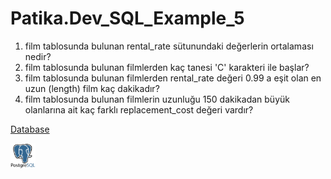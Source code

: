# Patika.Dev_SQL_Example_5


                
1. film tablosunda bulunan rental_rate sütunundaki değerlerin ortalaması nedir?
2. film tablosunda bulunan filmlerden kaç tanesi 'C' karakteri ile başlar?
3. film tablosunda bulunan filmlerden rental_rate değeri 0.99 a eşit olan en uzun (length) film kaç dakikadır?
4. film tablosunda bulunan filmlerin uzunluğu 150 dakikadan büyük olanlarına ait kaç farklı replacement_cost değeri vardır?

[Database](https://www.postgresqltutorial.com/postgresql-sample-database/)

<p align="left"> <a href="https://www.postgresql.org" target="_blank" rel="noreferrer"> <img src="https://raw.githubusercontent.com/devicons/devicon/master/icons/postgresql/postgresql-original-wordmark.svg" alt="postgresql" width="40" height="40"/> </a> </p>
